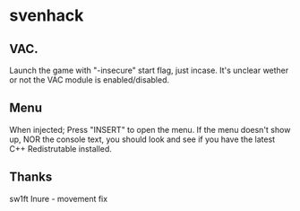 
# svenhack

## VAC.
Launch the game with "-insecure" start flag, just incase.
It's unclear wether or not the VAC module is enabled/disabled.

## Menu
When injected; Press "INSERT" to open the menu.
If the menu doesn't show up, NOR the console text, you should look and see if you have the latest
C++ Redistrutable installed.

## Thanks
sw1ft
Inure - movement fix
